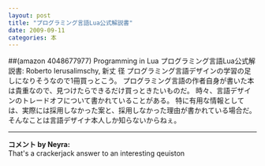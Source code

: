 ```yaml
---
layout: post
title: "プログラミング言語Lua公式解説書"
date: 2009-09-11
categories: 本
---
```

 ##(amazon 4048677977) Programming in Lua プログラミング言語Lua公式解説書: Roberto Ierusalimschy, 新丈 径
プログラミング言語デザインの学習の足しになりそうなので1冊買っとこう。
プログラミング言語の作者自身が書いた本は貴重なので、見つけたらできるだけ買っときたいものだ。
時々、言語デザインのトレードオフについて書かれていることがある。
特に有用な情報としては、実際には採用しなかった案と、採用しなかった理由が書かれている場合だ。
そんなことは言語デザイナ本人しか知らないからねぇ。



---

**コメント by Neyra:**  
That's a crackerjack answer to an interesting qeuiston